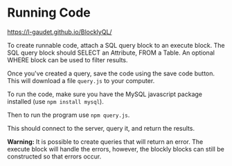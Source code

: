 # Running Code
https://l-gaudet.github.io/BlocklyQL/

To create runnable code, attach a SQL query block to an execute block. The SQL query block should SELECT an Attribute, FROM a Table. An optional WHERE block can be used to filter results. 

Once you've created a query, save the code using the save code button. This will download a file `query.js` to your computer. 

To run the code, make sure you have the MySQL javascript package installed (use `npm install mysql`). 

Then to run the program use `npm query.js`.

This should connect to the server, query it, and return the results. 

**Warning:** It is possible to create queries that will return an error. The execute block will handle the errors, however, the blockly blocks can still be constructed so that errors occur. 